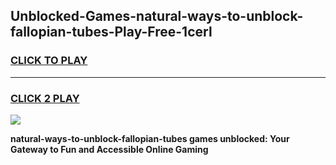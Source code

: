 
## Unblocked-Games-natural-ways-to-unblock-fallopian-tubes-Play-Free-1cerl
<h3>
<a href="https://premium76.site?title=natural-ways-to-unblock-fallopian-tubes&ref=18A1">CLICK TO PLAY</a></h3>
<hr>

<h3>
<a href="https://premium76.site?title=natural-ways-to-unblock-fallopian-tubes&ref=18A1">CLICK 2 PLAY</a>
  
</h3>

<a href="https://premium76.site?title=natural-ways-to-unblock-fallopian-tubes&ref=18A1"><img src="https://clearcache.store/games.png"></a>


**natural-ways-to-unblock-fallopian-tubes games unblocked: Your Gateway to Fun and Accessible Online Gaming**
